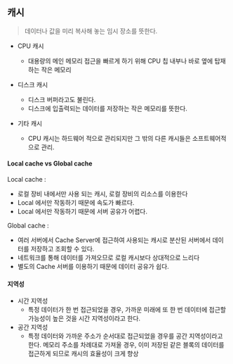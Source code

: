 ## 캐시

> 데이터나 값을 미리 복사해 놓는 임시 장소를 뜻한다.

- CPU 캐시
  - 대용량의 메인 메모리 접근을 빠르게 하기 위해 CPU 칩 내부나 바로 옆에 탑재하는 작은 메모리

- 디스크 캐시
  - 디스크 버퍼라고도 불린다.
  - 디스크에 입출력되는 데이터를 저장하는 작은 메모리를 뜻한다.

- 기타 캐시
  - CPU 캐시는 하드웨어 적으로 관리되지만 그 밖의 다른 캐시들은 소프트웨어적으로 관리.

#### Local cache vs Global cache

Local cache :
- 로컬 장비 내에서만 사용 되는 캐시, 로컬 장비의 리소스를 이용한다
- Local 에서만 작동하기 때문에 속도가 빠르다.
- Local 에서만 작동하기 때문에 서버 공유가 어렵다.

Global cache :
- 여러 서버에서 Cache Server에 접근하여 사용되는 캐시로 분산된 서버에서 데이터를 저장하고 조회할 수 있다.
- 네트워크를 통해 데이터를 가져오므로 로컬 캐시보다 상대적으로 느리다
- 별도의 Cache 서버를 이용하기 때문에 데이터 공유가 쉽다.



#### 지역성

- 시간 지역성
  - 특정 데이터가 한 번 접근되었을 경우, 가까운 미래에 또 한 번 데이터에 접근할 가능성이 높은 것을 시간 지역성이라고 한다.
- 공간 지역성
  - 특정 데이터와 가까운 주소가 순서대로 접근되었을 경우를 공간 지역성이라고 한다. 메모리 주소를 차례대로 가져올 경우, 이미 저장된 같은 블록의 데이터를 접근하게 되므로 캐시의 효율성이 크게 향상
